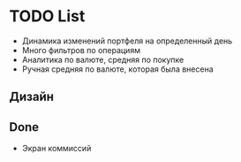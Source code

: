 #  TODO List

- Динамика изменений портфеля на определенный день
- Много фильтров по операциям
- Аналитика по валюте, средняя по покупке
- Ручная средняя по валюте, которая была внесена


## Дизайн


## Done

- Экран коммиссий
